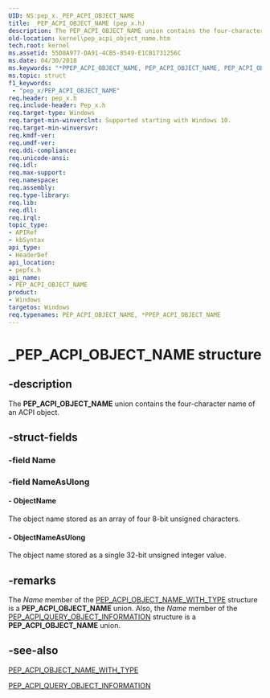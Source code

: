 ```yaml
---
UID: NS:pep_x._PEP_ACPI_OBJECT_NAME
title: _PEP_ACPI_OBJECT_NAME (pep_x.h)
description: The PEP_ACPI_OBJECT_NAME union contains the four-character name of an ACPI object.
old-location: kernel\pep_acpi_object_name.htm
tech.root: kernel
ms.assetid: 55D8A977-DA91-4CB5-8549-E1CB1731256C
ms.date: 04/30/2018
ms.keywords: "*PPEP_ACPI_OBJECT_NAME, PEP_ACPI_OBJECT_NAME, PEP_ACPI_OBJECT_NAME union [Kernel-Mode Driver Architecture], _PEP_ACPI_OBJECT_NAME, kernel.pep_acpi_object_name, pepfx/PEP_ACPI_OBJECT_NAME"
ms.topic: struct
f1_keywords:
 - "pep_x/PEP_ACPI_OBJECT_NAME"
req.header: pep_x.h
req.include-header: Pep_x.h
req.target-type: Windows
req.target-min-winverclnt: Supported starting with Windows 10.
req.target-min-winversvr: 
req.kmdf-ver: 
req.umdf-ver: 
req.ddi-compliance: 
req.unicode-ansi: 
req.idl: 
req.max-support: 
req.namespace: 
req.assembly: 
req.type-library: 
req.lib: 
req.dll: 
req.irql: 
topic_type:
- APIRef
- kbSyntax
api_type:
- HeaderDef
api_location:
- pepfx.h
api_name:
- PEP_ACPI_OBJECT_NAME
product:
- Windows
targetos: Windows
req.typenames: PEP_ACPI_OBJECT_NAME, *PPEP_ACPI_OBJECT_NAME
---
```


# _PEP_ACPI_OBJECT_NAME structure


## -description


The <b>PEP_ACPI_OBJECT_NAME</b> union contains the four-character name of an ACPI object.


## -struct-fields




### -field Name

 


### -field NameAsUlong

 




#### - ObjectName

The object name stored as an array of four 8-bit unsigned characters.


#### - ObjectNameAsUlong

The object name stored as a single 32-bit unsigned integer value.


## -remarks



The <i>Name</i> member of the <a href="https://docs.microsoft.com/windows-hardware/drivers/ddi/content/pepfx/ns-pepfx-_pep_acpi_object_name_with_type">PEP_ACPI_OBJECT_NAME_WITH_TYPE</a> structure is a <b>PEP_ACPI_OBJECT_NAME</b> union. Also, the <i>Name</i> member of the <a href="https://docs.microsoft.com/windows-hardware/drivers/ddi/content/pepfx/ns-pepfx-_pep_acpi_query_object_information">PEP_ACPI_QUERY_OBJECT_INFORMATION</a> structure is a <b>PEP_ACPI_OBJECT_NAME</b> union.




## -see-also




<a href="https://docs.microsoft.com/windows-hardware/drivers/ddi/content/pepfx/ns-pepfx-_pep_acpi_object_name_with_type">PEP_ACPI_OBJECT_NAME_WITH_TYPE</a>



<a href="https://docs.microsoft.com/windows-hardware/drivers/ddi/content/pepfx/ns-pepfx-_pep_acpi_query_object_information">PEP_ACPI_QUERY_OBJECT_INFORMATION</a>
 

 

